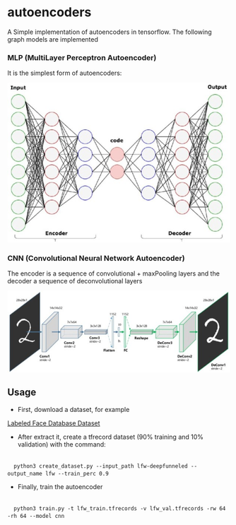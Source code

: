 # autoencoders
A Simple implementation of autoencoders in tensorflow. The following graph models are implemented

### MLP (MultiLayer Perceptron Autoencoder)

It is the simplest form of autoencoders:

![MLP Autoencoder](/docs/mlp.jpg "Autoencoder of type MLP")


### CNN (Convolutional Neural Network Autoencoder)

The encoder is a sequence of convolutional + maxPooling layers and the decoder a sequence of deconvolutional layers

![CNN Autoencoder](/docs/cnn.jpg "Autoencoder of type MLP")


## Usage

* First, download a dataset, for example

[Labeled Face Database Dataset](http://vis-www.cs.umass.edu/lfw/lfw-deepfunneled.tgz)


* After extract it, create a tfrecord dataset (90% training and 10% validation) with the command:

<code>
  python3 create_dataset.py --input_path lfw-deepfunneled --output_name lfw --train_perc 0.9
</code>

* Finally, train the autoencoder

<code>
  python3 train.py -t lfw_train.tfrecords -v lfw_val.tfrecords -rw 64 -rh 64 --model cnn
</code>
